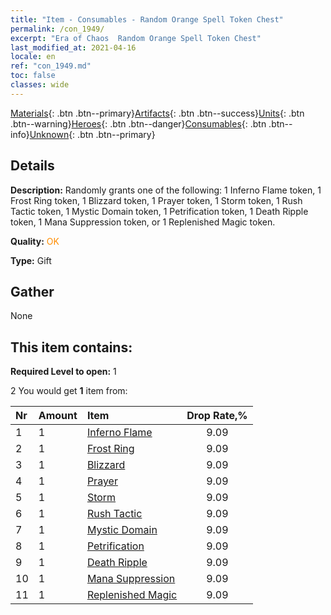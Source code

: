 ```yaml
---
title: "Item - Consumables - Random Orange Spell Token Chest"
permalink: /con_1949/
excerpt: "Era of Chaos  Random Orange Spell Token Chest"
last_modified_at: 2021-04-16
locale: en
ref: "con_1949.md"
toc: false
classes: wide
---
```

 [Materials](/Items/){: .btn .btn--primary}[Artifacts](/Items/Artifacts/){: .btn .btn--success}[Units](/Items/Units/){: .btn .btn--warning}[Heroes](/Items/Heroes/){: .btn .btn--danger}[Consumables](/Items/Consumables/){: .btn .btn--info}[Unknown](/Items/Unknown/){: .btn .btn--primary}

## Details
 **Description:** Randomly grants one of the following: 1 Inferno Flame token, 1 Frost Ring token, 1 Blizzard token, 1 Prayer token, 1 Storm token, 1 Rush Tactic token, 1 Mystic Domain token, 1 Petrification token, 1 Death Ripple token, 1 Mana Suppression token, or 1 Replenished Magic token.

 **Quality:** <span style="color: #FF8C00">OK</span>

 **Type:** Gift

## Gather

  None

## This item contains:

 **Required Level to open:** 1

 2 You would get **1** item  from:

  | Nr | Amount |     Item    | Drop Rate,% |
  |:---|:-------|:------------|:---------:|
  | 1 | 1 | [Inferno Flame](/Items/her_406/) | 9.09 | 
  | 2 | 1 | [Frost Ring](/Items/her_421/) | 9.09 | 
  | 3 | 1 | [Blizzard](/Items/her_423/) | 9.09 | 
  | 4 | 1 | [Prayer](/Items/her_432/) | 9.09 | 
  | 5 | 1 | [Storm](/Items/her_445/) | 9.09 | 
  | 6 | 1 | [Rush Tactic](/Items/her_450/) | 9.09 | 
  | 7 | 1 | [Mystic Domain](/Items/her_470/) | 9.09 | 
  | 8 | 1 | [Petrification](/Items/her_471/) | 9.09 | 
  | 9 | 1 | [Death Ripple](/Items/her_456/) | 9.09 | 
  | 10 | 1 | [Mana Suppression](/Items/her_480/) | 9.09 | 
  | 11 | 1 | [Replenished Magic](/Items/her_482/) | 9.09 | 
